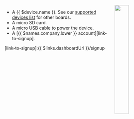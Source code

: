 <img style="float: right;padding-left: 10px;" src="/img/{{ $device.id }}/{{ $device.id }}.webp" width="30%">

* A {{ $device.name }}. See our [supported devices list][supportedDevicesList] for other boards.
* A micro SD card.
* A micro USB cable to power the device.
* A [{{ $names.company.lower }} account][link-to-signup].

[supportedDevicesList]:/reference/hardware/devices/
[link-to-signup]:{{ $links.dashboardUrl }}/signup